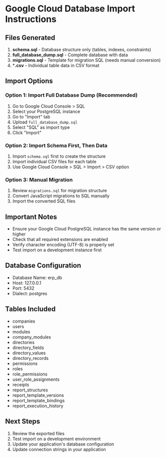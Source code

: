 # Google Cloud Database Import Instructions

## Files Generated

1. **schema.sql** - Database structure only (tables, indexes, constraints)
2. **full_database_dump.sql** - Complete database with data
3. **migrations.sql** - Template for migration SQL (needs manual conversion)
4. ***.csv** - Individual table data in CSV format

## Import Options

### Option 1: Import Full Database Dump (Recommended)
1. Go to Google Cloud Console > SQL
2. Select your PostgreSQL instance
3. Go to "Import" tab
4. Upload `full_database_dump.sql`
5. Select "SQL" as import type
6. Click "Import"

### Option 2: Import Schema First, Then Data
1. Import `schema.sql` first to create the structure
2. Import individual CSV files for each table
3. Use Google Cloud Console > SQL > Import > CSV option

### Option 3: Manual Migration
1. Review `migrations.sql` for migration structure
2. Convert JavaScript migrations to SQL manually
3. Import the converted SQL files

## Important Notes

- Ensure your Google Cloud PostgreSQL instance has the same version or higher
- Check that all required extensions are enabled
- Verify character encoding (UTF-8) is properly set
- Test import on a development instance first

## Database Configuration

- Database Name: erp_db
- Host: 127.0.0.1
- Port: 5432
- Dialect: postgres

## Tables Included

- companies
- users
- modules
- company_modules
- directories
- directory_fields
- directory_values
- directory_records
- permissions
- roles
- role_permissions
- user_role_assignments
- receipts
- report_structures
- report_template_versions
- report_template_bindings
- report_execution_history

## Next Steps

1. Review the exported files
2. Test import on a development environment
3. Update your application's database configuration
4. Update connection strings in your application
